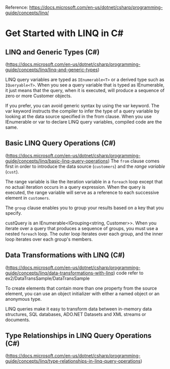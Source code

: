 Reference: https://docs.microsoft.com/en-us/dotnet/csharp/programming-guide/concepts/linq/
# Get Started with LINQ in C#
## LINQ and Generic Types (C#)
(https://docs.microsoft.com/en-us/dotnet/csharp/programming-guide/concepts/linq/linq-and-generic-types)

LINQ query variables are typed as `IEnumerable<T>` or a derived type such as `IQueryable<T>`. When you see a query variable that is typed as IEnumerable<Customer>, it just means that the query, when it is executed, will produce a sequence of zero or more Customer objects.

If you prefer, you can avoid generic syntax by using the var keyword. The var keyword instructs the compiler to infer the type of a query variable by looking at the data source specified in the from clause. When you use IEnumerable<T> or var to declare LINQ query variables, compiled code are the same.
## Basic LINQ Query Operations (C#)
(https://docs.microsoft.com/en-us/dotnet/csharp/programming-guide/concepts/linq/basic-linq-query-operations)
 The `from` clause comes first in order to introduce the data source (`customers`) and the *range variable* (`cust`).
 
The range variable is like the iteration variable in a `foreach` loop except that no actual iteration occurs in a query expression. When the query is executed, the range variable will serve as a reference to each successive element in `customers`. 

The `group` clause enables you to group your results based on a key that you specify. 

custQuery is an IEnumerable<IGrouping<string, Customer>>. When you iterate over a query that produces a sequence of groups, you must use a nested `foreach` loop. The outer loop iterates over each group, and the inner loop iterates over each group's members.
## Data Transformations with LINQ (C#)
(https://docs.microsoft.com/en-us/dotnet/csharp/programming-guide/concepts/linq/data-transformations-with-linq)
code refer to ex2/DataTransSample/DataTransSample

To create elements that contain more than one property from the source element, you can use an object initializer with either a named object or an anonymous type.

LINQ queries make it easy to transform data between in-memory data structures, SQL databases, ADO.NET Datasets and XML streams or documents. 
## Type Relationships in LINQ Query Operations (C#)
(https://docs.microsoft.com/en-us/dotnet/csharp/programming-guide/concepts/linq/type-relationships-in-linq-query-operations)

